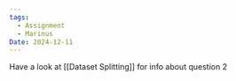 ```yaml
---
tags:
  - Assignment
  - Marinus
Date: 2024-12-11
---
```

Have a look at [[Dataset Splitting]] for info about question 2